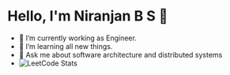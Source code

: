 # Hello, I'm Niranjan B S 👋
- 🔭 I’m currently working as Engineer.
- 🌱 I’m learning all new things.
- 💬 Ask me about software architecture and distributed systems
- ![LeetCode Stats](https://leetcard.jacoblin.cool/Niranjan15)
